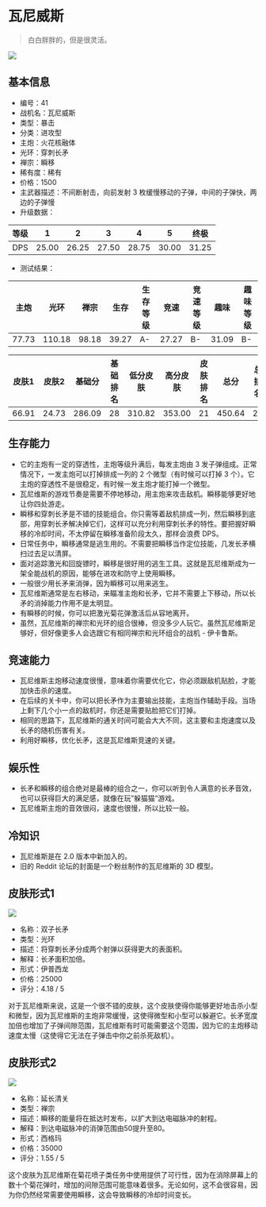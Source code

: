 # 瓦尼威斯

> 白白胖胖的，但是很灵活。

<img src="/ships/ship_41.png" style={{zoom:1}}/>

## 基本信息

- 编号：41
- 战机名：瓦尼威斯
- 类型：暴击
- 分类：进攻型
- 主炮：火花核融体
- 光环：穿刺长矛
- 禅宗：瞬移
- 稀有度：稀有
- 价格：1500
- 主武器描述：不间断射击，向前发射 3 枚缓慢移动的子弹，中间的子弹快，两边的子弹慢
- 升级数据：

| 等级 | 1 | 2 | 3 | 4 | 5 | 终极 |
|--|--|--|--|--|--|--|
| DPS | 25.00 | 26.25 | 27.50 | 28.75 | 30.00 | 31.25 |

- 测试结果：

| 主炮 | 光环 | 禅宗 | 生存 | 生存等级 | 竞速 | 竞速等级 | 趣味 | 趣味等级 |
|--|--|--|--|--|--|--|--|--|
| 77.73 | 110.18 | 98.18 | 39.27 | A- | 27.27 | B- | 31.09 | B- |

| 皮肤1 | 皮肤2 | 基础分 | 基础排名 | 低分皮肤 | 高分皮肤 | 皮肤排名 | 总分 | 总排名 |
|--|--|--|--|--|--|--|--|--|
| 66.91 | 24.73 | 286.09 | 28 | 310.82 | 353.00 | 21 | 450.64 | 27 |

## 生存能力

- 它的主炮有一定的穿透性，主炮等级升满后，每发主炮由 3 发子弹组成。正常情况下，一发主炮可以打掉排成一列的 2 个微型（有时候可以打掉 3 个）。它主炮的穿透性不是很稳定，有时候一发主炮才能打掉一个微型。
- 瓦尼维斯的游戏节奏是需要不停地移动，用主炮来攻击敌机。瞬移能够更好地让你四处游走。
- 瞬移和穿刺长矛是不错的技能组合。你只需等着敌机排成一列，然后瞬移到底部，用穿刺长矛解决掉它们，这样可以充分利用穿刺长矛的特性。要把握好瞬移的冷却时间，不太停留在瞬移准备阶段太久，那样会浪费 DPS。
- 日常任务中，瞬移通常是逃生用的。不需要把瞬移当作定位技能，几发长矛横扫过去足以清屏。
- 面对追踪激光和回旋镖时，瞬移是很好用的逃生工具。这就是瓦尼维斯成为一架全能战机的原因，能够在进攻和防守上使用瞬移。
- 一般很少用长矛来消弹，因为瞬移可以用来逃生。
- 瓦尼维斯通常是左右移动，来瞄准主炮和长矛，它并不需要上下移动，所以长矛的消掉能力作用不是太明显。
- 有瞬移的时候，你可以把激光菊花弹激活后从容地离开。
- 虽然，瓦尼维斯的禅宗和光环的组合很棒，但没多少人玩它。虽然瓦尼维斯足够好，但好像更多人会选跟它有相同禅宗和光环组合的战机 - 伊卡鲁斯。

## 竞速能力

- 瓦尼维斯主炮移动速度很慢，意味着你需要优化它，你必须跟敌机贴脸，才能加快击杀的速度。
- 在后续的关卡中，你可以把长矛作为主要输出技能，主炮当作辅助手段。当场上剩下几个小一点的敌机时，你还是需要贴脸把它们打掉。
- 相同的思路下，瓦尼维斯的通关时间可能会大大不同，这主要和主炮速度以及长矛的随机伤害有关。
- 利用好瞬移，优化长矛，这是瓦尼维斯竞速的关键。

## 娱乐性

- 长矛和瞬移的组合绝对是最棒的组合之一，你可以听到令人满意的长矛音效，也可以获得巨大的满足感，就像在玩”躲猫猫“游戏。
- 瓦尼维斯主炮的音效很闷，速度也很慢，所以比较一般。

## 冷知识

- 瓦尼维斯是在 2.0 版本中新加入的。
- 旧的 Reddit 论坛的封面是一个粉丝制作的瓦尼维斯的 3D 模型。

## 皮肤形式1

<img src="/ships/ship_41_apex_1.png" style={{zoom:1}}/>

- 名称：双子长矛
- 类型：光环
- 描述：将穿刺长矛分成两个射弹以获得更大的表面积。
- 解释：长矛面积加倍。
- 形式：伊普西龙
- 价格：25000
- 评分：4.18 / 5

对于瓦尼维斯来说，这是一个很不错的皮肤，这个皮肤使得你能够更好地击杀小型和微型，因为瓦尼维斯的主炮非常缓慢，这使得微型和小型可以躲避它。长矛宽度加倍也增加了子弹间隙范围，瓦尼维斯有时可能需要这个范围，因为它的主炮移动速度太慢（这使得它无法在子弹击中你之前杀死敌机）。

## 皮肤形式2

<img src="/ships/ship_41_apex_2.png" style={{zoom:1}}/>

- 名称：延长清关
- 类型：禅宗
- 描述：瞬移的能量将在抵达时发布，以扩大到达电磁脉冲的射程。
- 解释：到达电磁脉冲的消弹范围由50提升至80。
- 形式：西格玛
- 价格：35000
- 评分：1.55 / 5

这个皮肤为瓦尼维斯在菊花喷子类任务中使用提供了可行性，因为在消除屏幕上的数十个菊花弹时，增加的间隙范围可能意味着很多。无论如何，这不会很容易，因为你仍然经常需要使用瞬移，这会导致瞬移的冷却时间变长。
